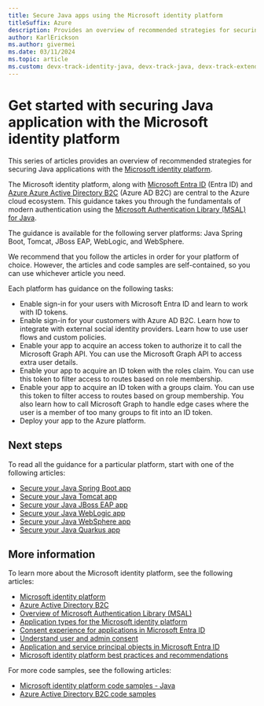 ```yaml
---
title: Secure Java apps using the Microsoft identity platform
titleSuffix: Azure
description: Provides an overview of recommended strategies for securing Java applications with the Microsoft identity platform.
author: KarlErickson
ms.author: givermei
ms.date: 03/11/2024
ms.topic: article
ms.custom: devx-track-identity-java, devx-track-java, devx-track-extended-java
---
```


# Get started with securing Java application with the Microsoft identity platform

This series of articles provides an overview of recommended strategies for securing Java applications with the [Microsoft identity platform](/entra/identity-platform/v2-overview).


The Microsoft identity platform, along with [Microsoft Entra ID](/entra/fundamentals/whatis) (Entra ID) and [Azure Azure Active Directory B2C](/azure/active-directory-b2c/overview) (Azure AD B2C) are central to the Azure cloud ecosystem. This guidance takes you through the fundamentals of modern authentication using the [Microsoft Authentication Library (MSAL) for Java](https://github.com/AzureAD/microsoft-authentication-library-for-java).

The guidance is available for the following server platforms: Java Spring Boot, Tomcat, JBoss EAP, WebLogic, and WebSphere.

We recommend that you follow the articles in order for your platform of choice. However, the articles and code samples are self-contained, so you can use whichever article you need.

Each platform has guidance on the following tasks:

- Enable sign-in for your users with Microsoft Entra ID and learn to work with ID tokens.
- Enable sign-in for your customers with Azure AD B2C. Learn how to integrate with external social identity providers. Learn how to use user flows and custom policies.
- Enable your app to acquire an access token to authorize it to call the Microsoft Graph API. You can use the Microsoft Graph API to access extra user details.
- Enable your app to acquire an ID token with the roles claim. You can use this token to filter access to routes based on role membership.
- Enable your app to acquire an ID token with a groups claim. You can use this token to filter access to routes based on group membership. You also learn how to call Microsoft Graph to handle edge cases where the user is a member of too many groups to fit into an ID token.
- Deploy your app to the Azure platform.

## Next steps

To read all the guidance for a particular platform, start with one of the following articles:

- [Secure your Java Spring Boot app](enable-spring-boot-webapp-authentication-entra-id.md)
- [Secure your Java Tomcat app](enable-java-tomcat-webapp-authentication-entra-id.md)
- [Secure your Java JBoss EAP app](enable-java-jboss-eap-webapp-authentication-entra-id.md)
- [Secure your Java WebLogic app](enable-java-weblogic-webapp-authentication-entra-id.md)
- [Secure your Java WebSphere app](enable-java-websphere-webapp-authentication-entra-id.md)
- [Secure your Java Quarkus app](../ee/quarkus-with-microsoft-entra-id.md?toc=/azure/developer/java/identity/toc.json&bc=/azure/developer/java/breadcrumb/toc.json)

## More information

To learn more about the Microsoft identity platform, see the following articles:

- [Microsoft identity platform](/entra/identity-platform/)
- [Azure Active Directory B2C](/azure/active-directory-b2c/)
- [Overview of Microsoft Authentication Library (MSAL)](/entra/identity-platform/msal-overview)
- [Application types for the Microsoft identity platform](/entra/identity-platform/v2-app-types)
- [Consent experience for applications in Microsoft Entra ID](/entra/identity-platform/application-consent-experience)
- [Understand user and admin consent](/entra/identity-platform/howto-convert-app-to-be-multi-tenant#understand-user-and-admin-consent-and-make-appropriate-code-changes)
- [Application and service principal objects in Microsoft Entra ID](/entra/identity-platform/app-objects-and-service-principals)
- [Microsoft identity platform best practices and recommendations](/entra/identity-platform/identity-platform-integration-checklist)

For more code samples, see the following articles:

- [Microsoft identity platform code samples - Java](/entra/identity-platform/sample-v2-code?tabs=framework#java)
- [Azure Active Directory B2C code samples](/azure/active-directory-b2c/code-samples)

